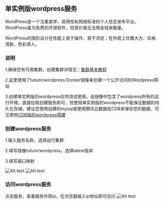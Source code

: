 ## 单实例版wordpress服务
WordPress是一个注重美学、易用性和网络标准的个人信息发布平台。WordPress虽为免费的开源软件，但其价值无法用金钱来衡量。

WordPress的图形设计在性能上易于操作、易于浏览；在外观上优雅大方、风格清新、色彩诱人。
### 说明
1.确保您有可用集群，创建集群详情见：[集群基本教程](https://www.qcloud.com/doc/product/457/6779)

2.这里使用了tutum/wordpress Docker镜像来创建一个公开访问的Wordpress网站

3.创建单实例版的wordpress仅供测试使用，该镜像中包含了wordpress所有的运行环境，直接拉取创建服务即可，但使用单实例版的wordpress不能保证数据的持久化存储，建议您使用自建的mysql或使用腾讯云数据库CDB来保存您的数据，可见使用[CDB版的wordpress搭建](https://www.qcloud.com/document/product/457/7447)

### 创建wordpress服务

1.输入服务名称，选择运行集群

2.填写镜像tutum/wordpress，选择latest版本

3.填写端口映射

![Alt text](https://mc.qcloudimg.com/static/img/3b40d7cd09c0850569fa7967b7aaa362/Image+024.png)
![Alt text](https://mc.qcloudimg.com/static/img/27a0a00a151c5f5ebacffca5fc8f832a/Image+025.png)
### 访问wordpress服务
点击服务，查看服务外网ip，在浏览器输入ip地址即可访问
![Alt text](https://mc.qcloudimg.com/static/img/c0132b35996db099c02af7f2cf747137/Image+023.png)
